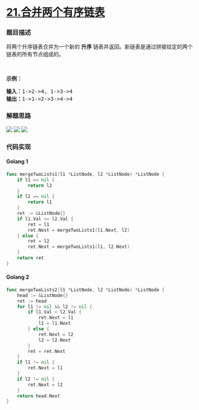 # [21.合并两个有序链表](https://leetcode-cn.com/problems/merge-two-sorted-lists)


### 题目描述

<div class="notranslate"><p>将两个升序链表合并为一个新的 <strong>升序</strong> 链表并返回。新链表是通过拼接给定的两个链表的所有节点组成的。&nbsp;</p>

<p>&nbsp;</p>

<p><strong>示例：</strong></p>

<pre><strong>输入：</strong>1-&gt;2-&gt;4, 1-&gt;3-&gt;4
<strong>输出：</strong>1-&gt;1-&gt;2-&gt;3-&gt;4-&gt;4
</pre>
</div>

### 解题思路
![](http://lc-photo.xwlin.com/21-1.png)
![](http://lc-photo.xwlin.com/21-2.png)
![](http://lc-photo.xwlin.com/21-3.png)

### 代码实现

<!-- tabs:start -->

#### **Golang 1**
```go
func mergeTwoLists1(l1 *ListNode, l2 *ListNode) *ListNode {
	if l1 == nil {
		return l2
	}
	if l2 == nil {
		return l1
	}
	ret := &ListNode{}
	if l1.Val <= l2.Val {
		ret = l1
		ret.Next = mergeTwoLists1(l1.Next, l2)
	} else {
		ret = l2
		ret.Next = mergeTwoLists1(l1, l2.Next)
	}
	return ret
}
```

#### **Golang 2**
```go
func mergeTwoLists2(l1 *ListNode, l2 *ListNode) *ListNode {
	head := &ListNode{}
	ret := head
	for l1 != nil && l2 != nil {
		if l1.Val < l2.Val {
			ret.Next = l1
			l1 = l1.Next
		} else {
			ret.Next = l2
			l2 = l2.Next
		}
		ret = ret.Next
	}
	if l1 != nil {
		ret.Next = l1
	}
	if l2 != nil {
		ret.Next = l2
	}
	return head.Next
}
```

<!-- tabs:end -->